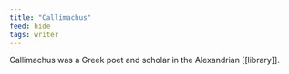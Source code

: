 ```yaml
---
title: "Callimachus"
feed: hide
tags: writer
---
```


Callimachus was a Greek poet and scholar in the Alexandrian [[library]]. 